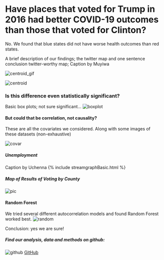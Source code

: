 
# Have places that voted for Trump in 2016 had better COVID-19 outcomes than those that voted for Clinton?

No. We found that blue states did not have worse health outcomes than red states.

A brief description of our findings; the twitter map and one sentence conclusion
twitter-worthy map; Caption by Muyiwa

![centroid_gif](https://pages.github.ncsu.edu/chaedri/Data-Challenge-GIS713/images/covid_percapita_gif.gif)

![centroid](https://pages.github.ncsu.edu/chaedri/Data-Challenge-GIS713/images/centroids.png)


### Is this difference even statistically significant?
Basic box plots; not sure significant...
![boxplot](https://pages.github.ncsu.edu/chaedri/Data-Challenge-GIS713/images/boxplot.png)

#### But could that be correlation, not causality?
These are all the covariates we considered. Along with some images of these datasets (non-exhaustive)

![covar](https://pages.github.ncsu.edu/chaedri/Data-Challenge-GIS713/images/covar.png)

##### Unemployment
Caption by Uchenna
{% include streamgraphBasic.html %}



##### Map of Results of Voting by County
![pic](https://pages.github.ncsu.edu/chaedri/Data-Challenge-GIS713/images/Votes_county.png)


#### Random Forest
We tried several different autocorrelation models and found Random Forest worked best.
![random](https://pages.github.ncsu.edu/chaedri/Data-Challenge-GIS713/images/randomforest.PNG)


Conclusion: yes we are sure!

##### Find our analysis, data and methods on github: 
![github](https://pages.github.ncsu.edu/chaedri/Data-Challenge-GIS713/images/octocat.svg) [GitHub](https://github.ncsu.edu/chaedri/Data-Challenge-GIS713)
